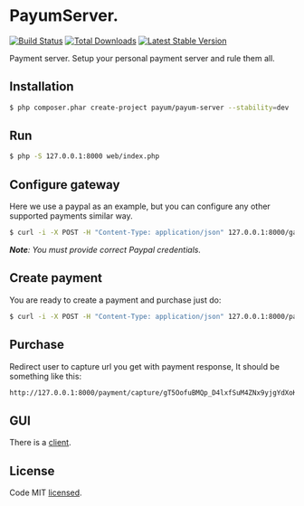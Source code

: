 # PayumServer.
[![Build Status](https://travis-ci.org/Payum/PayumServer.png?branch=master)](https://travis-ci.org/Payum/PayumServer)
[![Total Downloads](https://poser.pugx.org/payum/payum-server/d/total.png)](https://packagist.org/packages/payum/payum-server)
[![Latest Stable Version](https://poser.pugx.org/payum/payum-server/version.png)](https://packagist.org/packages/payum/payum-server)

Payment server. Setup your personal payment server and rule them all.

## Installation

```bash
$ php composer.phar create-project payum/payum-server --stability=dev
```

## Run

```bash
$ php -S 127.0.0.1:8000 web/index.php
```

## Configure gateway

Here we use a paypal as an example, but you can configure any other supported payments similar way.

```bash
$ curl -i -X POST -H "Content-Type: application/json" 127.0.0.1:8000/gateways -d  '{"gatewayName": "paypal", "factoryName": "paypal_express_checkout", "config": {"username": "foo", "password": "bar", "signature": "baz", "sandbox": true}}'
```

_**Note**: You must provide correct Paypal credentials._

## Create payment
 
You are ready to create a payment and purchase just do:

```bash
$ curl -i -X POST -H "Content-Type: application/json" 127.0.0.1:8000/payments -d  '{"gatewayName": "paypal", "totalAmount": 123, "currenctCode": "USD"}'
```

## Purchase

Redirect user to capture url you get with payment response, It should be something like this:

```bash
http://127.0.0.1:8000/payment/capture/gT5OofuBMQp_D4lxfSuM4ZNx9yjgYdXoK96yiTsKHOI
```

## GUI

There is a [client](https://github.com/Payum/PayumServerUI).    

## License

Code MIT [licensed](LICENSE.md).